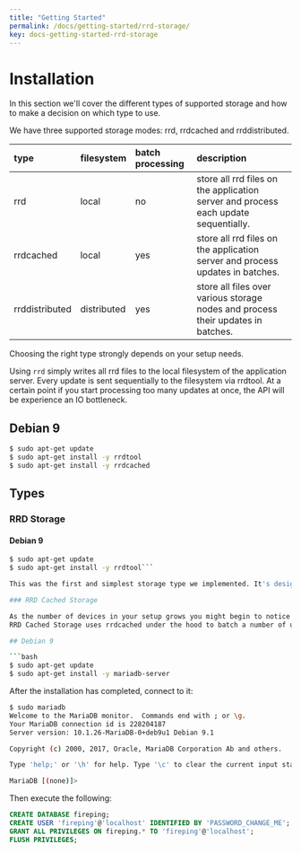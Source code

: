 ```yaml
---
title: "Getting Started"
permalink: /docs/getting-started/rrd-storage/
key: docs-getting-started-rrd-storage
---
```


# Installation

In this section we'll cover the different types of supported storage and how to make a decision on which type to use.

We have three supported storage modes: rrd, rrdcached and rrddistributed.

| type | filesystem | batch processing | description |
| :--- | :--------- | :--------------- | :---------- |
| rrd | local | no | store all rrd files on the application server and process each update sequentially. |
| rrdcached | local | yes | store all rrd files on the application server and process updates in batches. |
| rrddistributed | distributed | yes | store all files over various storage nodes and process their updates in batches. |

Choosing the right type strongly depends on your setup needs.

Using `rrd` simply writes all rrd files to the local filesystem of the application server. Every update is sent sequentially to the filesystem via rrdtool. At a certain point if you start processing too many updates at once, the API will be experience an IO bottleneck.



## Debian 9

```bash
$ sudo apt-get update
$ sudo apt-get install -y rrdtool
$ sudo apt-get install -y rrdcached
```

## Types

### RRD Storage

#### Debian 9

```bash
$ sudo apt-get update
$ sudo apt-get install -y rrdtool```

This was the first and simplest storage type we implemented. It's designed to read/write data to and from the local filesystem using rrdtool. You can use this for small setups that aren't expected to grow much, or as an initial starting point.

### RRD Cached Storage

As the number of devices in your setup grows you might begin to notice IO performance problems. This happens because with regular RRD Storage, every update needs to be sent to and processed by rrdtool for a given rrd file.
RRD Cached Storage uses rrdcached under the hood to batch a number of updates together before confirming the changes. This happens after a set number of updates, or after 

## Debian 9

```bash
$ sudo apt-get update
$ sudo apt-get install -y mariadb-server
``` 

After the installation has completed, connect to it:

```bash
$ sudo mariadb
Welcome to the MariaDB monitor.  Commands end with ; or \g.
Your MariaDB connection id is 228204187
Server version: 10.1.26-MariaDB-0+deb9u1 Debian 9.1

Copyright (c) 2000, 2017, Oracle, MariaDB Corporation Ab and others.

Type 'help;' or '\h' for help. Type '\c' to clear the current input statement.

MariaDB [(none)]> 
```

Then execute the following:

```sql
CREATE DATABASE fireping;
CREATE USER 'fireping'@'localhost' IDENTIFIED BY 'PASSWORD_CHANGE_ME';
GRANT ALL PRIVILEGES ON fireping.* TO 'fireping'@'localhost';
FLUSH PRIVILEGES;
```